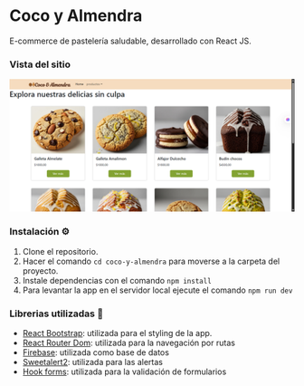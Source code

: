 # Coco y Almendra

 E-commerce de pastelería saludable, desarrollado con React JS.

 ### Vista del sitio

 ![Imagen](public/vista.png)

### Instalación ⚙️

1. Clone el repositorio.
2. Hacer el comando `cd coco-y-almendra` para moverse a la carpeta del proyecto.
3. Instale dependencias con el comando `npm install`
4. Para levantar la app en el servidor local ejecute el comando `npm run dev`


### Librerias utilizadas 📖
- [React Bootstrap](https://react-bootstrap.netlify.app/): utilizada para el styling de la app.
- [React Router Dom](https://react-bootstrap.netlify.app/): utilizada para la navegación por rutas
- [Firebase](https://react-bootstrap.netlify.app/): utilizada como base de datos
- [Sweetalert2](https://sweetalert2.github.io/recipe-gallery/): utilizada para las alertas
- [Hook forms](https://react-hook-form.com/): utilizada para la validación de formularios

